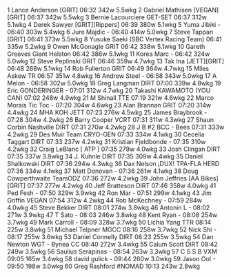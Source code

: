   1  Lance Anderson  [GRIT]  06:32    342w  5.5wkg
  2  Gabriel Mathisen  [VEGAN][GRIT]  06:37    342w  5.5wkg
  3  Bernie Lacourciere  GET-SET  06:37    312w  5.1wkg
  4  Derek Sawyer  [GRIT][Rippers]  06:39    380w  5.1wkg
  5  Yuma Jibiki  -  06:40    303w  5.4wkg
  6  Jure Majdic  -  06:40    414w  5.0wkg
  7  Steve Tappan  [GRIT]  06:41    373w  5.5wkg
  8  Yusuke Saeki  (SBC Vertex Racing Team)    06:41    335w  5.2wkg
  9  Owen McGonagle  GRIT  06:42    338w  5.1wkg
 10  Gareth Greeves  Giant Helston  06:42    386w  5.1wkg
 11  Korea Marc  -  06:42    324w  5.0wkg
 12  Steve Peplinski  GRIT  06:46    359w  4.7wkg
 13  Tak Ina  [JETT][GRIT]  06:48    268w  5.1wkg
 14  Rob Fullerton  GRIT  06:49    364w  4.7wkg
 15  Miles Askew  TR  06:57    351w  4.8wkg
 16  Andrew Steel  -  06:58    343w  5.0wkg
 17  A Melon  -  06:58    302w  5.0wkg
 18  Greg Langman  DIRT  07:00    339w  4.8wkg
 19  Eric GONDERINGER  -  07:01    312w  4.7wkg
 20  Takashi KAWAMOTO  (YOU CAN)    07:02    248w  4.9wkg
 21  M Shinall  TTE  07:19    321w  4.6wkg
 22  Marco Morais Tic Toc  -  07:20    304w  4.6wkg
 23  Alan Brannan  GRIT  07:20    314w  4.4wkg
 24  MHA KOH  JETT  07:23    276w  4.5wkg
 25  James Braybrook  -  07:28    304w  4.2wkg
 26  Barry Cooper  VCRT  07:31    311w  4.3wkg
 27  Shaun Corbin Nashville  DIRT  07:31    270w  4.2wkg
 28  J B #2  BCC - Bees  07:31    333w  4.2wkg
 29  Des Muir  Team CRYO-GEN  07:33    334w  4.1wkg
 30  Cecelia Taggart  DIRT  07:33    237w  4.2wkg
 31  Kristian Fjeldbonde  -  07:35    310w  4.2wkg
 32  Craig LeBlanc  [ ATP ]  07:35    279w  4.0wkg
 33  Josh Clingan  DIRT  07:35    337w  3.9wkg
 34  J. Kuhnle  DIRT  07:35    309w  4.4wkg
 35  Daniel Shalkowski  DIRT  07:36    294w  4.3wkg
 36  Dax Nelson  ¡DUX! TPA-FLA HERD  07:36    334w  4.1wkg
 37  Matt Donovan  -  07:36    261w  4.1wkg
 38  Doug Cowperthwaite  TeamODZ  07:36    272w  4.2wkg
 39  John Jeffries  [AA Bikes][GRIT]  07:37    277w  4.2wkg
 40  Jeff Bratteson  DIRT  07:46    358w  4.0wkg
 41  Ped Fesh  -  07:50    329w  3.9wkg
 42  Ron Mar  -  07:51    299w  4.1wkg
 43  Jim Griffin  VEGAN  07:54    312w  4.2wkg
 44  Rob McKechney  -  07:59    284w  4.0wkg
 45  Steve Bekker  DIRT  08:01    274w  3.8wkg
 46  Antonin L  -  08:02    271w  3.9wkg
 47  T Sato  -  08:03    246w  3.8wkg
 48  Kent Ryan  -  08:08    254w  3.7wkg
 49  Mark Carroll  -  08:09    328w  3.7wkg
 50  Lichia Yang  TTR  08:14    225w  3.8wkg
 51  Michael Telpner  MGCC  08:16    258w  3.7wkg
 52  Nick Shi  -  08:17    255w  3.6wkg
 53  Daniel Connelly  DIRT  08:23    255w  3.5wkg
 54  Dan Newton  WGT - Bynea CC  08:40    272w  3.4wkg
 55  Calum Scott  DIRT  08:42    249w  3.5wkg
 56  Saulius Serapinas  -  08:54    263w  3.3wkg
 57  C S S B  VXM  09:05    165w  3.4wkg
 58  david gulick  -  09:44    260w  3.0wkg
 59  Jason OoI  -  09:50    198w  3.0wkg
 60  Greg Rashford  #NOMAD  10:13    243w  2.8wkg
